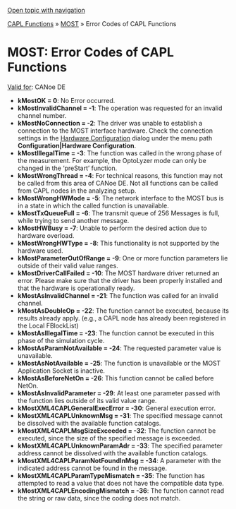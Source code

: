 [Open topic with navigation](../../../../CANoeDEFamily.htm#Topics/CAPLFunctions/MOST/CAPLfunctionsMOSTErrorCodes.md)

[CAPL Functions](../CAPLfunctions.md) » [MOST](CAPLfunctionsMOSTOverview.md) » Error Codes of CAPL Functions

# MOST: Error Codes of CAPL Functions

[Valid for](../../Shared/FeatureAvailability.md): CANoe DE

- **kMostOK = 0**: No Error occurred.
- **kMostInvalidChannel = -1**: The operation was requested for an invalid channel number.
- **kMostNoConnection = -2**: The driver was unable to establish a connection to the MOST interface hardware. Check the connection settings in the [Hardware Configuration](../../CANoeCANalyzer/Ribbon/Hardware/NetworkHardware.md) dialog under the menu path **Configuration|Hardware Configuration**.
- **kMostIllegalTime = -3**: The function was called in the wrong phase of the measurement. For example, the OptoLyzer mode can only be changed in the ‘preStart’ function.
- **kMostWrongThread = -4**: For technical reasons, this function may not be called from this area of CANoe DE. Not all functions can be called from CAPL nodes in the analyzing setup.
- **kMostWrongHWMode = -5**: The network interface to the MOST bus is in a state in which the called function is unavailable.
- **kMostTxQueueFull = -6**: The transmit queue of 256 Messages is full, while trying to send another message.
- **kMostHWBusy = -7**: Unable to perform the desired action due to hardware overload.
- **kMostWrongHWType = -8**: This functionality is not supported by the hardware used.
- **kMostParameterOutOfRange = -9**: One or more function parameters lie outside of their valid value ranges.
- **kMostDriverCallFailed = -10**: The MOST hardware driver returned an error. Please make sure that the driver has been properly installed and that the hardware is operationally ready.
- **kMostAsInvalidChannel = -21**: The function was called for an invalid channel.
- **kMostAsDoubleOp = -22**: The function cannot be executed, because its results already apply. (e.g., a CAPL node has already been registered in the Local FBlockList)
- **kMostAsIllegalTime = -23**: The function cannot be executed in this phase of the simulation cycle.
- **kMostAsParamNotAvailable = -24**: The requested parameter value is unavailable.
- **kMostAsNotAvailable = -25**: The function is unavailable or the MOST Application Socket is inactive.
- **kMostAsBeforeNetOn = -26**: This function cannot be called before NetOn.
- **kMostAsInvalidParameter = -29**: At least one parameter passed with the function lies outside of its valid value range.
- **kMostXML4CAPLGeneralExecError = -30**: General execution error.
- **kMostXML4CAPLUnknownMsg = -31**: The specified message cannot be dissolved with the available function catalogs.
- **kMostXML4CAPLMsgSizeExceeded = -32**: The function cannot be executed, since the size of the specified message is exceeded.
- **kMostXML4CAPLUnknownParamAdr = -33**: The specified parameter address cannot be dissolved with the available function catalogs.
- **kMostXML4CAPLParamNotFoundInMsg = -34**: A parameter with the indicated address cannot be found in the message.
- **kMostXML4CAPLParamTypeMismatch = -35**: The function has attempted to read a value that does not have the compatible data type.
- **kMostXML4CAPLEncodingMismatch = -36**: The function cannot read the string or raw data, since the coding does not match.
